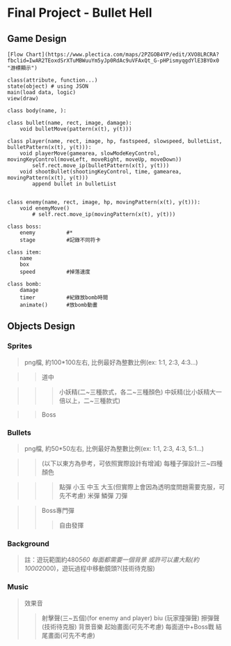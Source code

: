 # Final Project - Bullet Hell
## Game Design
```
[Flow Chart](https://www.plectica.com/maps/2PZGOB4YP/edit/XVO8LRCRA?fbclid=IwAR2TEoxdSrXTuMBWuuYm5yJp0RdAc9uVFAxQt_G-pHPismyqgdYlE3BYOx0 "游標顯示")

```
```
class(attribute, function...)
state(object) # using JSON
main(load data, logic)
view(draw)
```
```
class body(name, ):
```
```
class bullet(name, rect, image, damage):
	void bulletMove(pattern(x(t), y(t)))
```
```
class player(name, rect, image, hp, fastspeed, slowspeed, bulletList, bulletPattern(x(t), y(t))):
	void playerMove(gamearea, slowModeKeyControl, movingKeyControl(moveLeft, moveRight, moveUp, moveDown))
		self.rect.move_ip(bulletPattern(x(t), y(t)))
	void shootBullet(shootingKeyControl, time, gamearea, movingPattern(x(t), y(t)))
		append bullet in bulletList
	
```
```
class enemy(name, rect, image, hp, movingPattern(x(t), y(t))):
	void enemyMove()
		# self.rect.move_ip(movingPattern(x(t), y(t)))
```
```
class boss:
	enemy          #*
	stage          #記錄不同符卡
```
```
class item:
	name
	box
	speed          #掉落速度
```
```
class bomb:
	damage
	timer          #紀錄放bomb時間
	animate()      #放bomb動畫
```
## Objects Design

### Sprites

>png檔, 約100*100左右, 比例最好為整數比例(ex: 1:1, 2:3, 4:3...)

>>道中

>>>小妖精(二~三種款式，各二~三種顏色)
>>>中妖精(比小妖精大一倍以上，二~三種款式)

>>Boss

### Bullets

>png檔, 約50*50左右, 比例最好為整數比例(ex: 1:1, 2:3, 4:3, 5:1...)

>>(以下以東方為參考，可依照實際設計有增減)
>>每種子彈設計三~四種顏色

>>>點彈
>>>小玉
>>>中玉
>>>大玉(但實際上會因為透明度問題需要克服，可先不考慮)
>>>米彈
>>>鱗彈
>>>刀彈

>>Boss專門彈
>>>自由發揮

### Background

>註：遊玩範圍約480*560
>每面都需要一個背景
>或許可以畫大點(約1000*2000)，遊玩過程中移動鏡頭?(技術待克服)

### Music

>效果音
>>射擊聲(三~五個)(for enemy and player)
>>biu (玩家撞彈聲)
>>擦彈聲(技術待克服)
>背景音樂
>>起始畫面(可先不考慮)
>>每面道中+Boss戰
>>結尾畫面(可先不考慮)
